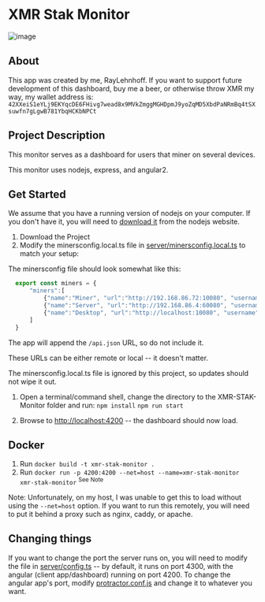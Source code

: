 # XMR Stak Monitor

![image](https://imgur.com/ZSRAjsQ.jpg)

## About

This app was created by me, RayLehnhoff. If you want to support future development of this dashboard, buy me a beer, or otherwise throw XMR my way, my wallet address is: `42XXeiS1eYLj9EKYqcDE6FHivg7wead8x9MVkZmggMGHDpmJ9yoZqMD5XbdPaNRmBq4tSXsuwfn7gLgwB781YbqHCKbNPCt`

## Project Description

This monitor serves as a dashboard for users that miner on several devices.

This monitor uses nodejs, express, and angular2.

## Get Started

We assume that you have a running version of nodejs on your computer. If you don't have it, you will need to [download it](http://nodejs.org) from the nodejs website.

1. Download the Project
1. Modify the minersconfig.local.ts file in [server/minersconfig.local.ts](https://github.com/Raylehnhoff/XMR-Stak-Monitor/blob/master/server/minersconfig.local.ts) to match your setup:

  The minersconfig file should look somewhat like this:

````typescript
  export const miners = {
      "miners":[
          {"name":"Miner", "url":"http://192.168.86.72:10080", "username":"", "password":""},
          {"name":"Server", "url":"http://192.168.86.4:60080", "username":"admin", "password":"admin"},
          {"name":"Desktop", "url":"http://localhost:10080", "username":"", "password":""}
      ]
  }
````

  The app will append the `/api.json` URL, so do not include it.

  These URLs can be either remote or local -- it doesn't matter.

  The minersconfig.local.ts file is ignored by this project, so updates should not wipe it out.

1. Open a terminal/command shell, change the directory to the XMR-STAK-Monitor folder and run:
  `npm install`
  `npm run start`

1. Browse to [http://localhost:4200](http://localhost:4200) -- the dashboard should now load.

## Docker

1. Run `docker build -t xmr-stak-monitor .`
2. Run `docker run -p 4200:4200 --net=host --name=xmr-stak-monitor xmr-stak-monitor` <sup>See Note</sup>

Note: Unfortunately, on my host, I was unable to get this to load without using the `--net=host` option.  If you want to run this remotely, you will need to put it behind a proxy such as nginx, caddy, or apache.

## Changing things

If you want to change the port the server runs on, you will need to modify the file in [server/config.ts](https://github.com/Raylehnhoff/XMR-Stak-Monitor/blob/master/server/config.ts) -- by default, it runs on port 4300, with the angular (client app/dashboard) running on port 4200. To change the angular app's port, modify [protractor.conf.js](https://github.com/Raylehnhoff/XMR-Stak-Monitor/blob/master/protractor.conf.js#L15) and change it to whatever you want.
